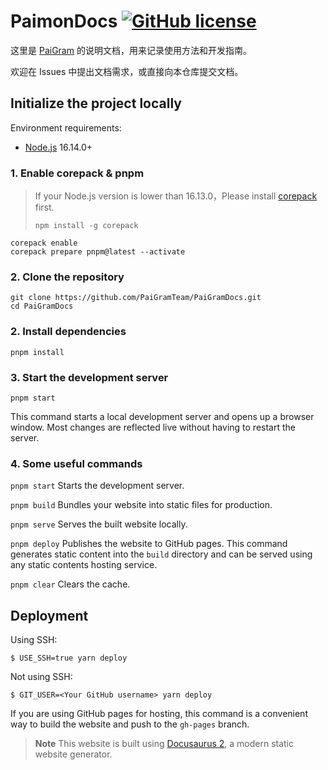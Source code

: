 # PaimonDocs [![GitHub license](https://img.shields.io/github/license/PaiGramTeam/PaiGramDocs?style=flat-square)](https://github.com/PaiGramTeam/PaiGramDocs/blob/main/LICENSE)

这里是 [PaiGram](https://github.com/PaiGramTeam/PaiGram) 的说明文档，用来记录使用方法和开发指南。

欢迎在 Issues 中提出文档需求，或直接向本仓库提交文档。

## Initialize the project locally

Environment requirements:

- [Node.js](https://nodejs.org) 16.14.0+

### 1. Enable corepack & pnpm

> If your Node.js version is lower than 16.13.0，Please install [corepack](https://nodejs.org/api/corepack.html) first.
>
> ```shell
> npm install -g corepack
> ```

```shell
corepack enable
corepack prepare pnpm@latest --activate
```

### 2. Clone the repository

```shell
git clone https://github.com/PaiGramTeam/PaiGramDocs.git
cd PaiGramDocs
```

### 2. Install dependencies

```shell
pnpm install
```

### 3. Start the development server

```shell
pnpm start
```

This command starts a local development server and opens up a browser window. Most changes are reflected live without having to restart the server.

### 4. Some useful commands

`pnpm start`
Starts the development server.

`pnpm build`
Bundles your website into static files for production.

`pnpm serve`
Serves the built website locally.

`pnpm deploy`
Publishes the website to GitHub pages. This command generates static content into the `build` directory and can be served using any static contents hosting service.

`pnpm clear`
Clears the cache.

## Deployment

Using SSH:

```
$ USE_SSH=true yarn deploy
```

Not using SSH:

```
$ GIT_USER=<Your GitHub username> yarn deploy
```

If you are using GitHub pages for hosting, this command is a convenient way to build the website and push to the `gh-pages` branch.

> **Note** This website is built using [Docusaurus 2](https://docusaurus.io/), a modern static website generator.
